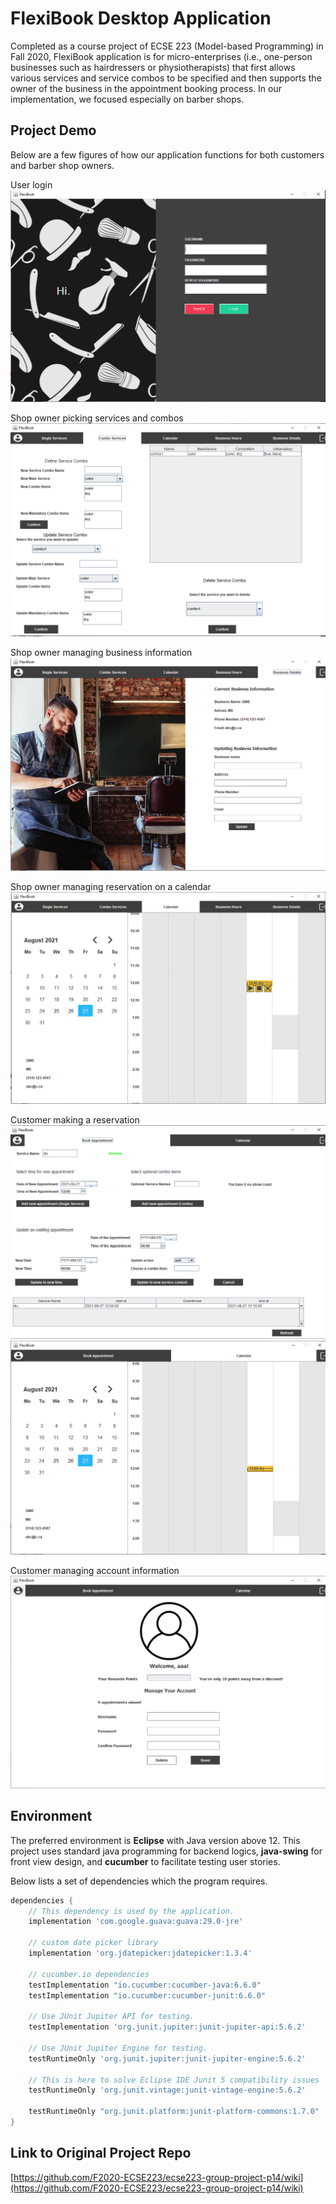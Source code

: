 # FlexiBook Desktop Application

Completed as a course project of ECSE 223 (Model-based Programming) in Fall 2020, FlexiBook application is for micro-enterprises (i.e., one-person businesses such as hairdressers or physiotherapists) that first allows various services and service combos to be specified and then supports the owner of the business in the appointment booking process. In our implementation, we focused especially on barber shops.

## Project Demo

Below are a few figures of how our application functions for both customers and barber shop owners. 

User login
![de1](https://github.com/AntoineWY/FlexiBook-Desktop-Application/blob/main/223%20demo/de1.PNG)

Shop owner picking services and combos
![de2](https://github.com/AntoineWY/FlexiBook-Desktop-Application/blob/main/223%20demo/de2.PNG)

Shop owner managing business information
![de6](https://github.com/AntoineWY/FlexiBook-Desktop-Application/blob/main/223%20demo/de6.PNG)

Shop owner managing reservation on a calendar
![de7](https://github.com/AntoineWY/FlexiBook-Desktop-Application/blob/main/223%20demo/de7.PNG)

Customer making a reservation
![de4](https://github.com/AntoineWY/FlexiBook-Desktop-Application/blob/main/223%20demo/de4.PNG)
![de3](https://github.com/AntoineWY/FlexiBook-Desktop-Application/blob/main/223%20demo/de3.PNG)

Customer managing account information
![de5](https://github.com/AntoineWY/FlexiBook-Desktop-Application/blob/main/223%20demo/de5.PNG)

## Environment

The preferred environment is **Eclipse** with Java version above 12. This project uses standard java programming for backend logics, **java-swing** for front view design, and **cucumber** to facilitate testing user stories.

Below lists a set of dependencies which the program requires.

```gradle
dependencies {
    // This dependency is used by the application.
    implementation 'com.google.guava:guava:29.0-jre'

	// custom date picker library
	implementation 'org.jdatepicker:jdatepicker:1.3.4'
    
    // cucumber.io dependencies
    testImplementation "io.cucumber:cucumber-java:6.6.0"
    testImplementation "io.cucumber:cucumber-junit:6.6.0"

    // Use JUnit Jupiter API for testing.
    testImplementation 'org.junit.jupiter:junit-jupiter-api:5.6.2'

    // Use JUnit Jupiter Engine for testing.
    testRuntimeOnly 'org.junit.jupiter:junit-jupiter-engine:5.6.2'
    
    // This is here to solve Eclipse IDE Junit 5 compatibility issues
    testRuntimeOnly 'org.junit.vintage:junit-vintage-engine:5.6.2'
    
    testRuntimeOnly "org.junit.platform:junit-platform-commons:1.7.0"
}
```

## Link to Original Project Repo
[https://github.com/F2020-ECSE223/ecse223-group-project-p14/wiki](https://github.com/F2020-ECSE223/ecse223-group-project-p14/wiki)


